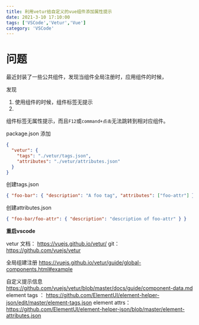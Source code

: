 ```yaml
---
title: 利用vetur给自定义的vue组件添加属性提示
date: 2021-3-10 17:10:00
tags: ['VSCode','Vetur','Vue']
category: 'VSCode'
---
```


# 问题

最近封装了一些公共组件，发现当组件全局注册时，应用组件的时候，

发现

1. 使用组件的时候，组件标签无提示
2. 

组件标签无属性提示，而且`F12`或`command+点击`无法跳转到相对应组件。





package.json 添加

```json
{
  "vetur": {
    "tags": "./vetur/tags.json",
    "attributes": "./vetur/attributes.json"
  }
}
```





创建tags.json

```json
{ "foo-bar": { "description": "A foo tag", "attributes": ["foo-attr"] } }
```





创建attributes.json

```json
{ "foo-bar/foo-attr": { "description": "description of foo-attr" } }
```


**重启vscode**



vetur 文档： https://vuejs.github.io/vetur/
    git： https://github.com/vuejs/vetur


全局组建注册   https://vuejs.github.io/vetur/guide/global-components.html#example

自定义提示信息 https://github.com/vuejs/vetur/blob/master/docs/guide/component-data.md
    element tags ： https://github.com/ElementUI/element-helper-json/edit/master/element-tags.json
    element attrs： https://github.com/ElementUI/element-helper-json/blob/master/element-attributes.json


    

